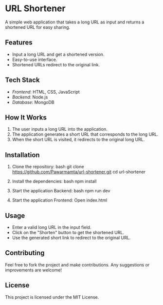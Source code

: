 # URL Shortener

A simple web application that takes a long URL as input and returns a shortened URL for easy sharing.

## Features
- Input a long URL and get a shortened version.
- Easy-to-use interface.
- Shortened URLs redirect to the original link.

## Tech Stack
- *Frontend*: HTML, CSS, JavaScript 
- *Backend*: Node.js 
- *Database*:  MongoDB 

## How It Works
1. The user inputs a long URL into the application.
2. The application generates a short URL that corresponds to the long URL.
3. When the short URL is visited, it redirects to the original long URL.

## Installation

1. Clone the repository:
   bash
   git clone https://github.com/Pawarmamta/url-shortener.git
   cd url-shortener
   

2. Install the dependencies:
   bash
   npm install
   

3. Start the application Backend:
   bash
   npm run dev 
   

4. Start the application Frontend: Open index.html


## Usage
- Enter a valid long URL in the input field.
- Click on the "Shorten" button to get the shortened URL.
- Use the generated short link to redirect to the original URL.

## Contributing
Feel free to fork the project and make contributions. Any suggestions or improvements are welcome!

## License
This project is licensed under the MIT License.